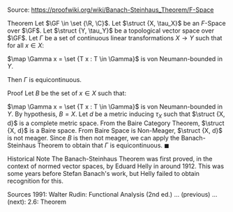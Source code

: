 # 

Source: https://proofwiki.org/wiki/Banach-Steinhaus_Theorem/F-Space



Theorem
Let $\GF \in \set {\R, \C}$.
Let $\struct {X, \tau_X}$ be an $F$-Space over $\GF$.
Let $\struct {Y, \tau_Y}$ be a topological vector space over $\GF$.
Let $\Gamma$ be a set of continuous linear transformations $X \to Y$ such that for all $x \in X$:

$\map \Gamma x = \set {T x : T \in \Gamma}$ is von Neumann-bounded in $Y$.

Then $\Gamma$ is equicontinuous.


Proof
Let $B$ be the set of $x \in X$ such that:

$\map \Gamma x = \set {T x : T \in \Gamma}$ is von Neumann-bounded in $Y$.
By hypothesis, $B = X$. 
Let $d$ be a metric inducing $\tau_X$ such that $\struct {X, d}$ is a complete metric space. 
From the Baire Category Theorem, $\struct {X, d}$ is a Baire space.
From Baire Space is Non-Meager, $\struct {X, d}$ is not meager.
Since $B$ is then not meager, we can apply the Banach-Steinhaus Theorem to obtain that $\Gamma$ is equicontinuous.
$\blacksquare$


Historical Note
The Banach-Steinhaus Theorem was first proved, in the context of normed vector spaces, by Eduard Helly in around $1912$.
This was some years before Stefan Banach's work, but Helly failed to obtain recognition for this.


Sources
1991: Walter Rudin: Functional Analysis (2nd ed.) ... (previous) ... (next): $2.6$: Theorem




